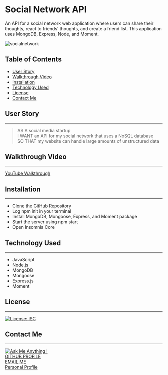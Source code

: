 # Social Network API


 An API for a social network web application where users can share their thoughts, react to friends’ thoughts, and create a friend list. This application uses MongoDB, Express, Node, and Moment.  

 ![socialnetwork](https://user-images.githubusercontent.com/72768374/116823983-40a02280-ab4d-11eb-848f-f9bd4da62f85.gif)

## Table of Contents
  * [User Story](#user-story)
  * [Walkthrough Video](#walktrhough-video)
  * [Installation](#installation)
  * [Technology Used](#technology-used)
  * [License](#license)
  * [Contact Me](#contact-me)

 ## User Story
 ***
> AS A social media startup  
> I WANT an API for my social network that uses a NoSQL database  
> SO THAT my website can handle large amounts of unstructured data  

## Walkthrough Video
***
[YouTube Walkthrough](https://youtu.be/cbAYqVyQFVc)



## Installation
***
- Clone the GitHub Repository
- Log npm init in your terminal 
- Install MongoDB, Mongoose, Express, and Moment package
- Start the server using npm start
- Open Insomnia Core

## Technology Used
***
- JavaScript
- Node.js
- MongoDB
- Mongoose
- Express.js
- Moment

## License
***
[![License: ISC](https://img.shields.io/badge/License-ISC-blue.svg)](https://opensource.org/licenses/ISC)

## Contact Me
***
[![Ask Me Anything !](https://img.shields.io/badge/Ask%20me-anything-1abc9c.svg)](https://GitHub.com/Naereen/ama)   
[GITHUB PROFILE](https://github.com/cocobeware83)  
[EMAIL ME](mailto:corycneel@gmail.com)  
[Personal Profile](https://cocobeware83.github.io/coryneel/)